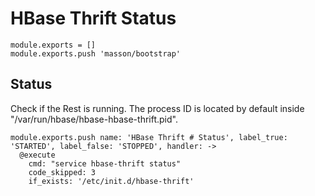 
# HBase Thrift Status

    module.exports = []
    module.exports.push 'masson/bootstrap'

## Status

Check if the Rest is running. The process ID is located by default inside
"/var/run/hbase/hbase-hbase-thrift.pid".

    module.exports.push name: 'HBase Thrift # Status', label_true: 'STARTED', label_false: 'STOPPED', handler: ->
      @execute
        cmd: "service hbase-thrift status"
        code_skipped: 3
        if_exists: '/etc/init.d/hbase-thrift'
